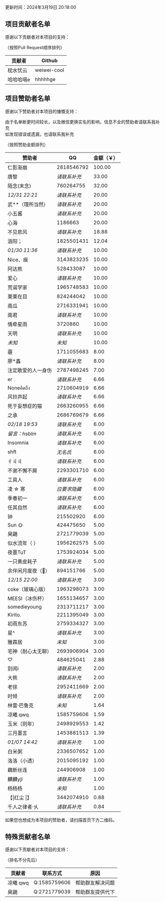 更新时间：2024年3月19日 20:18:00

## 项目贡献者名单

感谢以下贡献者对本项目的支持：

（按照Pull Request顺序排列）

| 贡献者   | Github      |
|-------|-------------|
| 枕水忧云  | weiwei-cool |
| 哈哈哈嗝e | hhhhhge     |


## 项目赞助者名单

感谢以下赞助者对本项目的慷慨支持：

由于名单断更时间较长，以及微信更换实名的影响，信息不全的赞助者请联系我补充  
如发现错误或遗漏，也请联系我补充

（按照赞助金额排列）

| 赞助者             | QQ           | 金额（￥） |
| ------------------ | ------------ | ---------- |
| 仁影渐崩           | 2818546792   | 100.00     |
| 唐黎               | _请联系补充_ | 33.00      |
| 陌念(末念)         | 760264755    | 32.00      |
| _12/31 22:21_      | _请联系补充_ | 20.00      |
| 武**（理所当然）   | *请联系补充* | 20.00      |
| 小五酱             | _请联系补充_ | 20.00      |
| 心海               | 1186663      | 20.00      |
| 不见悲风           | _请联系补充_ | 18.88      |
| 涵阳；             | 1825501431   | 12.04      |
| _01/30 11:36_      | _请联系补充_ | 10.00      |
| Nice、痕           | 3143823235   | 10.00      |
| 阿达熊             | 528433087    | 10.00      |
| 爱心               | _请联系补充_ | 10.00      |
| 荒诞学家           | 1965748583   | 10.00      |
| 栗栗在目           | 824244042    | 10.00      |
| 南瓜               | 2716331941   | 10.00      |
| 南君               | _请联系补充_ | 10.00      |
| 情牵星雨           | 3720860      | 10.00      |
| 天明               | _请联系补充_ | 10.00      |
| _未知_             | _未知_       | 10.00      |
| 霾                 | 1711055683   | 8.00       |
| 廖*鑫              | _请联系补充_ | 8.00       |
| 注定敢爱的人一身伤 | 2787498245   | 7.00       |
| er                 | _请联系补充_ | 6.66       |
| Noneคิดถึง           | 2710604919   | 6.66       |
| 风铃声起           | _请联系补充_ | 6.66       |
| 死于妄想症的猫     | 2663260955   | 6.66       |
| 之承               | 2686769679   | 6.66       |
| _02/18 19:53_      | _请联系补充_ | 6.00       |
| *留言：hsblm*      | *请联系补充* | 6.00       |
| Insomnia           | _请联系补充_ | 6.00       |
| shft               | *无名氏*     | 6.00       |
| 彳丩丩             | _请联系补充_ | 6.00       |
| 不谢不懈不屑       | 2293301710   | 6.00       |
| 工具人             | _请联系补充_ | 6.00       |
| 凌 ☆ 寒            | _应要求隐藏_ | 6.00       |
| 季春初一           | _请联系补充_ | 6.00       |
| 任其自然           | _请联系补充_ | 6.00       |
| 钟                 | 215502920    | 6.00       |
| Sun 🌞              | 424475650    | 5.00       |
| 臭鼬               | 2721779039   | 5.00       |
| 似水流年（ ）      | 1956262575   | 5.00       |
| 夜墨TuT            | 1753924034   | 5.00       |
| 一只黄皮耗子       | _请联系补充_ | 5.00       |
| 余伴闲月度夜（👑）  | 894151766    | 5.00       |
| _12/15 22:00_      | _请联系补充_ | 3.00       |
| coke（玻璃心版）   | 1963298073   | 3.00       |
| MEESI（冰伤杯）    | 1655134657   | 3.00       |
| somedieyoung       | 2313711217   | 3.00       |
| Kirito.            | 2211395049   | 3.00       |
| 初雨东苏           | 2759334327   | 3.00       |
| 星^                | _请联系补充_ | 3.00       |
| 雅霖居             | _未知_       | 3.00       |
| 宅神（耐心太无聊） | 2693906904   | 3.00       |
| ♡                  | 484625041    | 2.88       |
| 别闹i              | _请联系补充_ | 2.00       |
| 大熊               | _请联系补充_ | 2.00       |
| 老徐               | 2952411669   | 2.00       |
| 时倾               | _请联系补充_ | 2.00       |
| 林雷·巴鲁克        | _未知_       | 1.64       |
| 凉曦 qwq           | 1585759606   | 1.59       |
| 玉米（则年）       | 2498929553   | 1.42       |
| 三月墨言           | 1453881513   | 1.39       |
| _01/07 14:42_      | _请联系补充_ | 1.00       |
| 白米粥             | 2336507652   | 1.00       |
| 洛洛（小透）       | 2015095192   | 1.00       |
| 藕断丝连           | 244906908    | 1.00       |
| 麟麟yjl            | _请联系补充_ | 1.00       |
| 杨杨杨             | _未知_       | 1.00       |
| 【\|红尘 \|】      | 3442074910   | 0.88       |
| 千人之律者·乆      | _请联系补充_ | 0.84       |


如果您也想成为本项目的赞助者，请扫描首页下方二维码。


## 特殊贡献者名单

感谢以下贡献者对本项目的支持：

（排名不分先后）

| 贡献者    | 联系方式         | 原因       |
|--------|--------------|----------|
| 凉曦 qwq | Q:1585759606 | 帮助群友解决问题 |
| 臭鼬     | Q:2721779039 | 帮助群友提供代下 |
